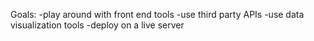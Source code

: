 Goals:
-play around with front end tools
-use third party APIs
-use data visualization tools
-deploy on a live server
